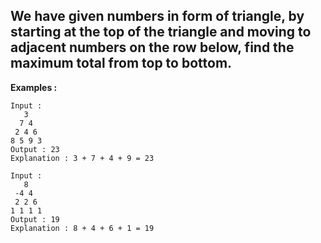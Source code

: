 ## We have given numbers in form of triangle, by starting at the top of the triangle and moving to adjacent numbers on the row below, find the maximum total from top to bottom.
**Examples :**
```
Input : 
   3
  7 4
 2 4 6
8 5 9 3
Output : 23
Explanation : 3 + 7 + 4 + 9 = 23 

Input :
   8
 -4 4
 2 2 6
1 1 1 1
Output : 19
Explanation : 8 + 4 + 6 + 1 = 19 
```
